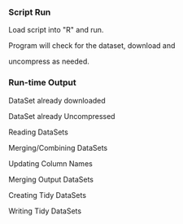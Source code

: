 ### Script Run

Load script into "R" and run.

Program will check for the dataset, download and

uncompress as needed.


### Run-time Output
DataSet already downloaded

DataSet already Uncompressed

Reading DataSets

Merging/Combining DataSets

Updating Column Names

Merging Output DataSets

Creating Tidy DataSets

Writing Tidy DataSets

